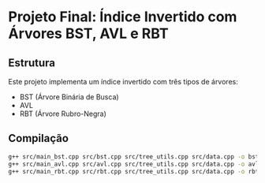 # Projeto Final: Índice Invertido com Árvores BST, AVL e RBT

## Estrutura

Este projeto implementa um índice invertido com três tipos de árvores:

- BST (Árvore Binária de Busca)
- AVL
- RBT (Árvore Rubro-Negra)

## Compilação

```bash
g++ src/main_bst.cpp src/bst.cpp src/tree_utils.cpp src/data.cpp -o bst
g++ src/main_avl.cpp src/avl.cpp src/tree_utils.cpp src/data.cpp -o avl
g++ src/main_rbt.cpp src/rbt.cpp src/tree_utils.cpp src/data.cpp -o rbt
